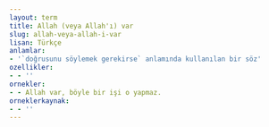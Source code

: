 ```yaml
---
layout: term
title: Allah (veya Allah'ı) var
slug: allah-veya-allah-i-var
lisan: Türkçe
anlamlar:
- '`doğrusunu söylemek gerekirse` anlamında kullanılan bir söz'
ozellikler:
- - ''
ornekler:
- - Allah var, böyle bir işi o yapmaz.
orneklerkaynak:
- - ''
---
```


